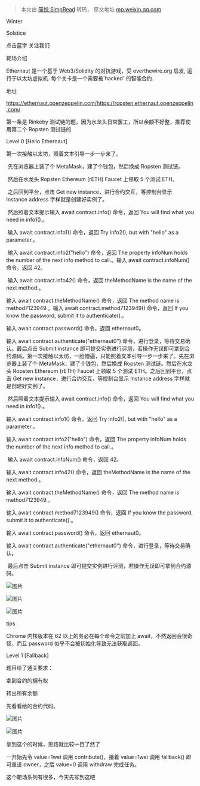 > 本文由 [简悦 SimpRead](http://ksria.com/simpread/) 转码， 原文地址 [mp.weixin.qq.com](https://mp.weixin.qq.com/s/2OrCblp8Ql01O3tu2z7amw)

Winter

Solstice

点击蓝字 关注我们

靶场介绍

Ethernaut 是一个基于 Web3/Solidity 的对抗游戏，受 overthewire.org 启发, 运行于以太坊虚拟机. 每个关卡是一个需要被'hacked' 的智能合约.

地址

https://ethernaut.openzeppelin.com/https://ropsten.ethernaut.openzeppelin.com/

  
第一条是 Rinkeby 测试链的题，因为水龙头日常罢工，所以余额不好整，推荐使用第二个 Ropsten 测试链的

Level 0 [Hello Ethernaut]

第一次接触以太坊，照着文本引导一步一步来了。 

 先在浏览器上装了个 MetaMask，建了个钱包，然后换成 Ropsten 测试链。 

 然后在水龙头 Ropsten Ethereum (rETH) Faucet 上领取 5 个测试 ETH。 

 之后回到平台，点击 Get new instance，进行合约交互，等控制台显示 Instance address 字样就是创建好实例了。

 然后照着文本提示输入 await contract.info() 命令，返回 You will find what you need in info1().。

 输入 await contract.info1() 命令，返回 Try info2(), but with "hello" as a parameter.。

 输入 await contract.info2("hello") 命令，返回 The property infoNum holds the number of the next info method to call.。输入 await contract.infoNum() 命令，返回 42。

 输入 await contract.info42() 命令，返回 theMethodName is the name of the next method.。 

输入 await contract.theMethodName() 命令，返回 The method name is method7123949.。输入 await contract.method7123949() 命令，返回 If you know the password, submit it to authenticate().。 

输入 await contract.password() 命令，返回 ethernaut0。 

输入 await contract.authenticate("ethernaut0") 命令，进行登录，等待交易确认。最后点击 Submit instance 即可提交实例进行评测，若操作无误即可拿到合约源码。第一次接触以太坊，一脸懵逼，只能照着文本引导一步一步来了。先在浏览器上装了个 MetaMask，建了个钱包，然后换成 Ropsten 测试链。然后在水龙头 Ropsten Ethereum (rETH) Faucet 上领取 5 个测试 ETH。之后回到平台，点击 Get new instance，进行合约交互，等控制台显示 Instance address 字样就是创建好实例了。

 然后照着文本提示输入 await contract.info() 命令，返回 You will find what you need in info1().。 

输入 await contract.info1() 命令，返回 Try info2(), but with "hello" as a parameter.。

输入 await contract.info2("hello") 命令，返回 The property infoNum holds the number of the next info method to call.。

 输入 await contract.infoNum() 命令，返回 42。

输入 await contract.info42() 命令，返回 theMethodName is the name of the next method.。 

输入 await contract.theMethodName() 命令，返回 The method name is method7123949.。 

输入 await contract.method7123949() 命令，返回 If you know the password, submit it to authenticate().。 

输入 await contract.password() 命令，返回 ethernaut0。 

输入 await contract.authenticate("ethernaut0") 命令，进行登录，等待交易确认。

 最后点击 Submit instance 即可提交实例进行评测，若操作无误即可拿到合约源码。

![图片](https://mmbiz.qpic.cn/mmbiz_png/GIRBFLSfaJJq7mHV4tXCj4DvVVIJVWwPOJBPXUmjiaOck1LKpGGLF2bBZCJNgsFX2ribGZ8JHjItmKJP3ib9uAMzA/640?wx_fmt=png)

![图片](https://mmbiz.qpic.cn/mmbiz_png/GIRBFLSfaJJq7mHV4tXCj4DvVVIJVWwPQTG5tEWUIlmtb3s8PlI45kSLhk4UPuOm9zMIQ7zAJ36s55mHT7z8icg/640?wx_fmt=png)

![图片](https://mmbiz.qpic.cn/mmbiz_png/GIRBFLSfaJJq7mHV4tXCj4DvVVIJVWwPgJib0EJ87icXKnvfI0HIszwVC2Jcuic44ZET2gk3IlOGH4J24OoWmIrbQ/640?wx_fmt=png)

tips

Chrome 内核版本在 62 以上的务必在每个命令之前加上 await，不然返回会很奇怪，而且 password 似乎不会被初始化导致无法获取返回。

Level 1 [Fallback]

题目给了通关要求：  

拿到合约的拥有权 

转出所有余额 

先看看给的合约代码。  

![图片](https://mmbiz.qpic.cn/mmbiz_png/GIRBFLSfaJJq7mHV4tXCj4DvVVIJVWwP8o2uficqMIxIphbic7CqogXnI5JOic7UIWXmyT7NSZ71XyCyGgH3fCnibQ/640?wx_fmt=png)

![图片](https://mmbiz.qpic.cn/mmbiz_png/GIRBFLSfaJJq7mHV4tXCj4DvVVIJVWwPGfOLUz72LLwMxM9KCibW2HbZhwicGNrZ43v8EYAicxLIHoicwF32ArHlFg/640?wx_fmt=png)

拿到这个的时候，思路就比较一目了然了

一开始先令 value=1wei 调用 contribute()，接着 value=1wei 调用 fallback() 即可重设 owner，之后 value=0 调用 withdraw 完成任务。

这个靶场系列有很多，今天先写到这吧